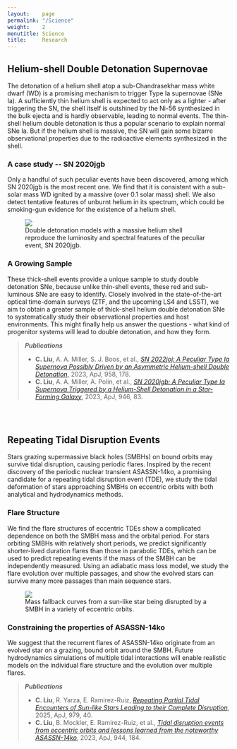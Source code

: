 ```yaml
---
layout:    page
permalink: "/Science"
weight:    2
menutitle: Science
title:     Research
---
```


## Helium-shell Double Detonation Supernovae

The detonation of a helium shell atop a sub-Chandrasekhar mass white dwarf (WD) is a promising mechanism to trigger Type Ia supernovae (SNe Ia). A sufficiently thin helium shell is expected to act only as a lighter - after triggering the SN, the shell itself is outshined by the Ni-56 synthesized in the bulk ejecta and is hardly observable, leading to normal events. The thin-shell helium double detonation is thus a popular scenario to explain normal SNe Ia. But if the helium shell is massive, the SN will gain some bizarre observational properties due to the radioactive elements synthesized in the shell. 

### A case study -- SN 2020jgb
Only a handful of such peculiar events have been discovered, among which SN 2020jgb is the most recent one. We find that it is consistent with a sub-solar mass WD ignited by a massive (over 0.1 solar mass) shell. We also detect tentative features of unburnt helium in its spectrum, which could be smoking-gun evidence for the existence of a helium shell.

<figure>
   <img src="{{ "/assets/Science/model.png" | absolute_url }}"/>
   <figcaption>Double detonation models with a massive helium shell reproduce the luminosity and spectral features of the peculiar event, SN 2020jgb.</figcaption>
</figure>

### A Growing Sample
These thick-shell events provide a unique sample to study double detonation SNe, because unlike thin-shell events, these red and sub-luminous SNe are easy to identify. Closely involved in the state-of-the-art optical time-domain surveys (ZTF, and the upcoming LS4 and LSST), we aim to obtain a greater sample of thick-shell helium double detonation SNe to systematically study their observational properties and host environments. This might finally help us answer the questions - what kind of progenitor systems will lead to double detonation, and how they form.

> ***Publications***
> - **C. Liu**, A. A. Miller, S. J. Boos, et al., *[SN 2022joj: A Peculiar Type Ia Supernova Possibly Driven by an Asymmetric Helium-shell Double Detonation](https://arxiv.org/abs/2308.06319)*, 2023, ApJ, 958, 178.
> - **C. Liu**, A. A. Miller, A. Polin, et al., *[SN 2020jgb: A Peculiar Type Ia Supernova Triggered by a Helium-Shell Detonation in a Star-Forming Galaxy](https://iopscience.iop.org/article/10.3847/1538-4357/acbb5e/meta)*, 2023, ApJ, 946, 83.

<br /><br />

## Repeating Tidal Disruption Events

Stars grazing supermassive black holes (SMBHs) on bound orbits may survive tidal disruption, causing periodic flares. Inspired by the recent discovery of the periodic nuclear transient ASASSN-14ko, a promising candidate for a repeating tidal disruption event (TDE), we study the tidal deformation of stars approaching SMBHs on eccentric orbits with both analytical and hydrodynamics methods. 

### Flare Structure

We find the flare structures of eccentric TDEs show a complicated dependence on both the SMBH mass and the orbital period. For stars orbiting SMBHs with relatively short periods, we predict significantly shorter-lived duration flares than those in parabolic TDEs, which can be used to predict repeating events if the mass of the SMBH can be independently measured. Using an adiabatic mass loss model, we study the flare evolution over multiple passages, and show the evolved stars can survive many more passages than main sequence stars. 

<figure>
   <img src="{{ "/assets/Science/Mdot_T.png" | absolute_url }}"/>
   <figcaption>Mass fallback curves from a sun-like star being disrupted by a SMBH in a variety of eccentric orbits.</figcaption>
</figure>

### Constraining the properties of ASASSN-14ko

We suggest that the recurrent flares of ASASSN-14ko originate from an evolved star on a grazing, bound orbit around the SMBH. Future hydrodynamics simulations of multiple tidal interactions will enable realistic models on the individual flare structure and the evolution over multiple flares.

> ***Publications***
> - **C. Liu**, R. Yarza, E. Ramirez-Ruiz, *[Repeating Partial Tidal Encounters of Sun-like Stars Leading to their Complete Disruption](https://iopscience.iop.org/article/10.3847/1538-4357/ad9b0b)*, 2025, ApJ, 979, 40.
> - **C. Liu**, B. Mockler, E. Ramirez-Ruiz, et al., *[Tidal disruption events from eccentric orbits and lessons learned from the noteworthy ASASSN-14ko](https://iopscience.iop.org/article/10.3847/1538-4357/acafe1)*, 2023, ApJ, 944, 184.